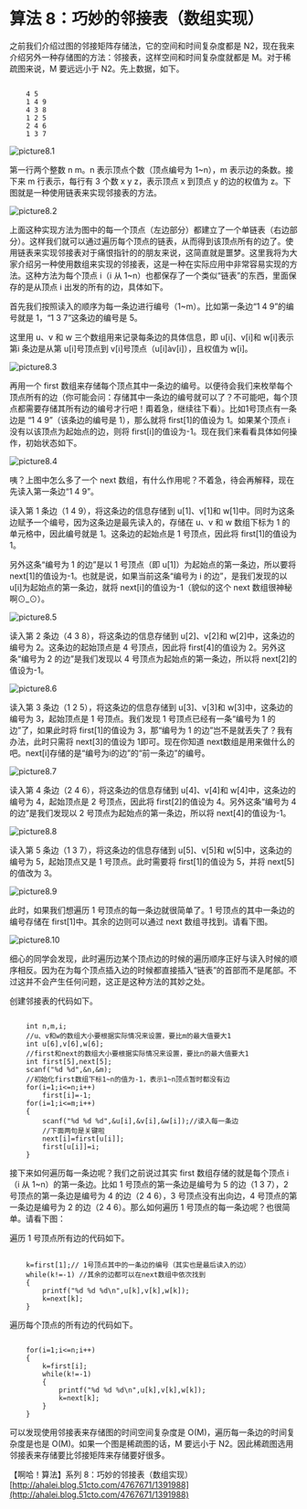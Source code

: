 # 算法 8：巧妙的邻接表（数组实现）

之前我们介绍过图的邻接矩阵存储法，它的空间和时间复杂度都是 N2，现在我来介绍另外一种存储图的方法：邻接表，这样空间和时间复杂度就都是 M。对于稀疏图来说，M 要远远小于 N2。先上数据，如下。

```

    4 5
    1 4 9
    4 3 8
    1 2 5
    2 4 6
    1 3 7

```

![picture8.1](images/8.1.png)

第一行两个整数 n m。n 表示顶点个数（顶点编号为 1~n），m 表示边的条数。接下来 m 行表示，每行有 3 个数 x y z，表示顶点 x 到顶点 y 的边的权值为 z。下图就是一种使用链表来实现邻接表的方法。

![picture8.2](images/8.2.png)

上面这种实现方法为图中的每一个顶点（左边部分）都建立了一个单链表（右边部分）。这样我们就可以通过遍历每个顶点的链表，从而得到该顶点所有的边了。使用链表来实现邻接表对于痛恨指针的的朋友来说，这简直就是噩梦。这里我将为大家介绍另一种使用数组来实现的邻接表，这是一种在实际应用中非常容易实现的方法。这种方法为每个顶点 i（i 从 1~n）也都保存了一个类似“链表”的东西，里面保存的是从顶点 i  出发的所有的边，具体如下。

首先我们按照读入的顺序为每一条边进行编号（1~m）。比如第一条边“1 4 9”的编号就是 1，“1 3 7”这条边的编号是 5。

这里用 u、v 和 w 三个数组用来记录每条边的具体信息，即 u[i]、v[i]和 w[i]表示 第i 条边是从第 u[i]号顶点到 v[i]号顶点（u[i]àv[i]），且权值为 w[i]。

![picture8.3](images/8.3.png)

再用一个 first 数组来存储每个顶点其中一条边的编号。以便待会我们来枚举每个顶点所有的边（你可能会问：存储其中一条边的编号就可以了？不可能吧，每个顶点都需要存储其所有边的编号才行吧！甭着急，继续往下看）。比如1号顶点有一条边是 “1 4 9”（该条边的编号是 1），那么就将 first[1]的值设为 1。如果某个顶点 i 没有以该顶点为起始点的边，则将 first[i]的值设为-1。现在我们来看看具体如何操作，初始状态如下。

![picture8.4](images/8.4.png)

咦？上图中怎么多了一个 next 数组，有什么作用呢？不着急，待会再解释，现在先读入第一条边“1 4 9”。

读入第 1 条边（1 4 9），将这条边的信息存储到 u[1]、v[1]和 w[1]中。同时为这条边赋予一个编号，因为这条边是最先读入的，存储在 u、v 和 w 数组下标为 1 的单元格中，因此编号就是 1。这条边的起始点是 1 号顶点，因此将 first[1]的值设为 1。

另外这条“编号为 1 的边”是以 1 号顶点（即 u[1]）为起始点的第一条边，所以要将 next[1]的值设为-1。也就是说，如果当前这条“编号为 i 的边”，是我们发现的以 u[i]为起始点的第一条边，就将 next[i]的值设为-1（貌似的这个 next 数组很神秘啊⊙_⊙）。

![picture8.5](images/8.5.png)

读入第 2 条边（4 3 8），将这条边的信息存储到 u[2]、v[2]和 w[2]中，这条边的编号为 2。这条边的起始顶点是 4 号顶点，因此将 first[4]的值设为 2。另外这条“编号为 2 的边”是我们发现以 4 号顶点为起始点的第一条边，所以将 next[2]的值设为-1。

![picture8.6](images/8.6.png)

读入第 3 条边（1 2 5），将这条边的信息存储到 u[3]、v[3]和 w[3]中，这条边的编号为 3，起始顶点是 1 号顶点。我们发现 1 号顶点已经有一条“编号为 1 的边”了，如果此时将 first[1]的值设为 3，那“编号为 1 的边”岂不是就丢失了？我有办法，此时只需将 next[3]的值设为 1即可。现在你知道 next数组是用来做什么的吧。next[i]存储的是“编号为i的边”的“前一条边”的编号。

![picture8.7](images/8.7.png)

读入第 4 条边（2 4 6），将这条边的信息存储到 u[4]、v[4]和 w[4]中，这条边的编号为 4，起始顶点是 2 号顶点，因此将 first[2]的值设为 4。另外这条“编号为 4 的边”是我们发现以 2 号顶点为起始点的第一条边，所以将 next[4]的值设为-1。

![picture8.8](images/8.8.png)

读入第 5 条边（1 3 7），将这条边的信息存储到 u[5]、v[5]和 w[5]中，这条边的编号为 5，起始顶点又是 1 号顶点。此时需要将 first[1]的值设为 5，并将 next[5]的值改为 3。

![picture8.9](images/8.9.png)

此时，如果我们想遍历 1 号顶点的每一条边就很简单了。1 号顶点的其中一条边的编号存储在 first[1]中。其余的边则可以通过 next 数组寻找到。请看下图。

![picture8.10](images/8.10.png)

细心的同学会发现，此时遍历边某个顶点边的时候的遍历顺序正好与读入时候的顺序相反。因为在为每个顶点插入边的时候都直接插入“链表”的首部而不是尾部。不过这并不会产生任何问题，这正是这种方法的其妙之处。

创建邻接表的代码如下。

```

    int n,m,i;
    //u、v和w的数组大小要根据实际情况来设置，要比m的最大值要大1
    int u[6],v[6],w[6];
    //first和next的数组大小要根据实际情况来设置，要比n的最大值要大1
    int first[5],next[5];
    scanf("%d %d",&n,&m);
    //初始化first数组下标1~n的值为-1，表示1~n顶点暂时都没有边
    for(i=1;i<=n;i++)
        first[i]=-1;
    for(i=1;i<=m;i++)
    {
        scanf("%d %d %d",&u[i],&v[i],&w[i]);//读入每一条边
	    //下面两句是关键啦
	    next[i]=first[u[i]];
	    first[u[i]]=i;
    }

```

接下来如何遍历每一条边呢？我们之前说过其实 first 数组存储的就是每个顶点 i（i 从 1~n）的第一条边。比如 1 号顶点的第一条边是编号为 5 的边（1 3 7），2 号顶点的第一条边是编号为 4 的边（2 4 6），3 号顶点没有出向边，4 号顶点的第一条边是编号为 2 的边（2 4 6）。那么如何遍历 1 号顶点的每一条边呢？也很简单。请看下图：

遍历 1 号顶点所有边的代码如下。

```

    k=first[1];// 1号顶点其中的一条边的编号（其实也是最后读入的边）
    while(k!=-1) //其余的边都可以在next数组中依次找到
    {
	    printf("%d %d %d\n",u[k],v[k],w[k]);
	    k=next[k];
    }

```

遍历每个顶点的所有边的代码如下。

```

    for(i=1;i<=n;i++)
    {
	    k=first[i];
	    while(k!=-1)
	    {
	        printf("%d %d %d\n",u[k],v[k],w[k]);
	        k=next[k];
	    }
    }

```

可以发现使用邻接表来存储图的时间空间复杂度是 O(M)，遍历每一条边的时间复杂度是也是 O(M)。如果一个图是稀疏图的话，M 要远小于 N2。因此稀疏图选用邻接表来存储要比邻接矩阵来存储要好很多。

【啊哈！算法】系列  8：巧妙的邻接表（数组实现）  
[http://ahalei.blog.51cto.com/4767671/1391988](http://ahalei.blog.51cto.com/4767671/1391988)

